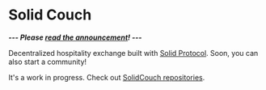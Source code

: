# Solid Couch

**_--- Please [read the announcement](https://mrkvon.org/blog/announcing-solidcouch)! ---_**

Decentralized hospitality exchange built with [Solid Protocol](https://solidproject.org). Soon, you can also start a community!

It's a work in progress. Check out [SolidCouch repositories](https://github.com/solidcouch).

<!--## Communities

- [Tired Bike](https://tired.bike) - Cyclists and other slow travellers
- [Sleepy Bike](https://sleepy.bike) - Cyclists

Do you have an idea for a new community? [Let us know](contact@solidcouch.org)!

## Support-->
